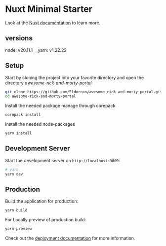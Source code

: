 # Nuxt Minimal Starter

Look at the [Nuxt documentation](https://nuxt.com/docs/getting-started/introduction) to learn more.

## versions
node: v20.11.1__
yarn: v1.22.22

## Setup

Start by cloning the project into your favorite directory and open the 
directory *awesome-rick-and-morty-portal*

```bash
git clone https://github.com/Eldorean/awesome-rick-and-morty-portal.git
cd awesome-rick-and-morty-portal
```

Install the needed package manage through corepack
```bash
corepack install
```

Install the needed node-packages
```bash
yarn install
```

## Development Server

Start the development server on `http://localhost:3000`:

```bash
# yarn
yarn dev
```

## Production

Build the application for production:

```bash
yarn build
```

For Locally preview of production build:

```bash
yarn preview
```

Check out the [deployment documentation](https://nuxt.com/docs/getting-started/deployment) for more information.
